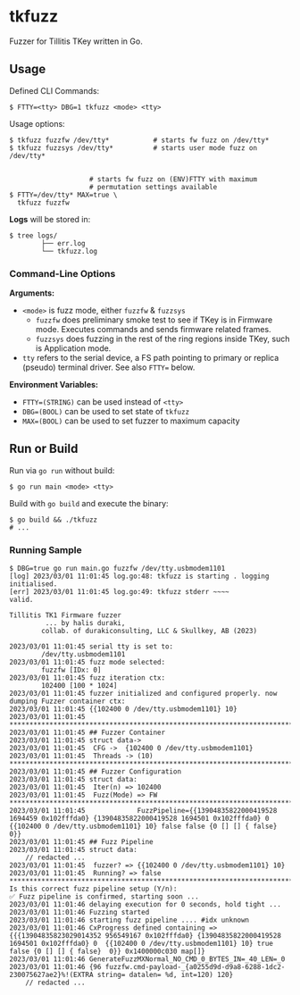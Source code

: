 # tkfuzz

Fuzzer for Tillitis TKey written in Go.

## Usage

Defined CLI Commands:

```
$ FTTY=<tty> DBG=1 tkfuzz <mode> <tty> 
```

Usage options:

```
$ tkfuzz fuzzfw /dev/tty* 			# starts fw fuzz on /dev/tty*
$ tkfuzz fuzzsys /dev/tty* 			# starts user mode fuzz on /dev/tty*


					# starts fw fuzz on (ENV)FTTY with maximum
					# permutation settings available 
$ FTTY=/dev/tty* MAX=true \
  tkfuzz fuzzfw
```

**Logs** will be stored in:

```
$ tree logs/
		├── err.log
		└── tkfuzz.log
```

### Command-Line Options

**Arguments:**

* `<mode>` is fuzz mode, either `fuzzfw` & `fuzzsys`
  - `fuzzfw` does preliminary smoke test to see if TKey is in Firmware mode. Executes commands and sends firmware related frames.
  - `fuzzsys` does fuzzing in the rest of the ring regions inside TKey, such is Application mode. 
* `tty` refers to the serial device, a FS path pointing to primary or replica (pseudo) terminal driver. See also `FTTY=` below.

**Environment Variables:**

* `FTTY=(STRING)` can be used instead of `<tty>`
* `DBG=(BOOL)` can be used to set state of `tkfuzz`
* `MAX=(BOOL)` can be used to set fuzzer to maximum capacity

## Run or Build

Run via `go run` without build:

```
$ go run main <mode> <tty>
```

Build with `go build` and execute the binary:

```
$ go build && ./tkfuzz
# ...
```

### Running Sample

```
$ DBG=true go run main.go fuzzfw /dev/tty.usbmodem1101
[log] 2023/03/01 11:01:45 log.go:48: tkfuzz is starting . logging initialised.
[err] 2023/03/01 11:01:45 log.go:49: tkfuzz stderr ~~~~                         valid.

Tillitis TK1 Firmware fuzzer
		 ... by halis duraki,
		collab. of durakiconsulting, LLC & Skullkey, AB (2023)

2023/03/01 11:01:45 serial tty is set to:
		/dev/tty.usbmodem1101
2023/03/01 11:01:45 fuzz mode selected:
		fuzzfw [IDx: 0]
2023/03/01 11:01:45 fuzz iteration ctx:
		102400 [100 * 1024]
2023/03/01 11:01:45 fuzzer initialized and configured properly. now dumping Fuzzer container ctx:
2023/03/01 11:01:45 {{102400 0 /dev/tty.usbmodem1101} 10}
2023/03/01 11:01:45 ****************************************************************************************************
2023/03/01 11:01:45 ## Fuzzer Container
2023/03/01 11:01:45 struct data->
2023/03/01 11:01:45  CFG ->  {102400 0 /dev/tty.usbmodem1101}
2023/03/01 11:01:45  Threads -> (10)
****************************************************************************************************
2023/03/01 11:01:45 ## Fuzzer Configuration
2023/03/01 11:01:45 struct data:
2023/03/01 11:01:45  Iter(n) => 102400
2023/03/01 11:01:45  Fuzz(Mode) => FW
****************************************************************************************************
2023/03/01 11:01:45             FuzzPipeline={{13904835822000419528 1694459 0x102fffda0} {13904835822000419528 1694501 0x102fffda0} 0  {{102400 0 /dev/tty.usbmodem1101} 10} false false {0 [] [] { false}  0}}
2023/03/01 11:01:45 ## Fuzz Pipeline
2023/03/01 11:01:45 struct data:
	// redacted ...
2023/03/01 11:01:45  fuzzer? => {{102400 0 /dev/tty.usbmodem1101} 10}
2023/03/01 11:01:45  Running? => false
****************************************************************************************************
Is this correct fuzz pipeline setup (Y/n):
✅ Fuzz pipeline is confirmed, starting soon ...
2023/03/01 11:01:46 delaying execution for 0 seconds, hold tight ...
2023/03/01 11:01:46 Fuzzing started
2023/03/01 11:01:46 starting fuzz pipeline .... #idx unknown
2023/03/01 11:01:46 CxProgress defined containing => {{{13904835823029014352 956549167 0x102fffda0} {13904835822000419528 1694501 0x102fffda0} 0  {{102400 0 /dev/tty.usbmodem1101} 10} true false {0 [] [] { false}  0}} 0x1400000c030 map[]}
2023/03/01 11:01:46 GenerateFuzzMXNormal_NO_CMD_0_BYTES_IN=_40_LEN=_0
2023/03/01 11:01:46 {96 fuzzfw.cmd-payload-_{a0255d9d-d9a8-6288-1dc2-230075627ae2}%!(EXTRA string= datalen= %d, int=120) 120}
	// redacted ...
```